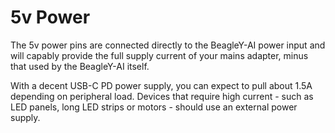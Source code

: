 <!--
---
name: 5v Power
class: interface
type: pinout
description: BeagleY-AI 5v Power Pins
pincount: 2
pin:
  '2':
  '4':
-->
# 5v Power

The 5v power pins are connected directly to the BeagleY-AI power input and will capably provide the full supply current of your mains adapter, minus that used by the BeagleY-AI itself.

With a decent USB-C PD power supply, you can expect to pull about 1.5A depending on peripheral load. Devices that require high current - such as LED panels, long LED strips or motors - should use an external power supply.
